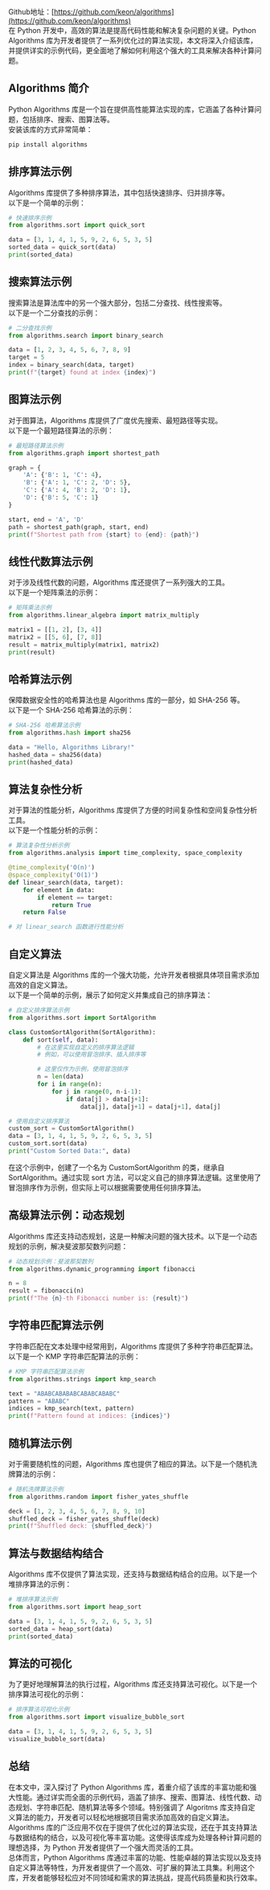Github地址：[https://github.com/keon/algorithms](https://github.com/keon/algorithms)<br />在 Python 开发中，高效的算法是提高代码性能和解决复杂问题的关键。Python Algorithms 库为开发者提供了一系列优化过的算法实现，本文将深入介绍该库，并提供详实的示例代码，更全面地了解如何利用这个强大的工具来解决各种计算问题。
<a name="MN8B9"></a>
## Algorithms 简介
Python Algorithms 库是一个旨在提供高性能算法实现的库，它涵盖了各种计算问题，包括排序、搜索、图算法等。<br />安装该库的方式非常简单：
```bash
pip install algorithms
```
<a name="JG5i8"></a>
## 排序算法示例
Algorithms 库提供了多种排序算法，其中包括快速排序、归并排序等。<br />以下是一个简单的示例：
```python
# 快速排序示例
from algorithms.sort import quick_sort

data = [3, 1, 4, 1, 5, 9, 2, 6, 5, 3, 5]
sorted_data = quick_sort(data)
print(sorted_data)
```
<a name="zqVyu"></a>
## 搜索算法示例
搜索算法是算法库中的另一个强大部分，包括二分查找、线性搜索等。<br />以下是一个二分查找的示例：
```python
# 二分查找示例
from algorithms.search import binary_search

data = [1, 2, 3, 4, 5, 6, 7, 8, 9]
target = 5
index = binary_search(data, target)
print(f"{target} found at index {index}")
```
<a name="wN8Fz"></a>
## 图算法示例
对于图算法，Algorithms 库提供了广度优先搜索、最短路径等实现。<br />以下是一个最短路径算法的示例：
```python
# 最短路径算法示例
from algorithms.graph import shortest_path

graph = {
    'A': {'B': 1, 'C': 4},
    'B': {'A': 1, 'C': 2, 'D': 5},
    'C': {'A': 4, 'B': 2, 'D': 1},
    'D': {'B': 5, 'C': 1}
}

start, end = 'A', 'D'
path = shortest_path(graph, start, end)
print(f"Shortest path from {start} to {end}: {path}")
```
<a name="gucY7"></a>
## 线性代数算法示例
对于涉及线性代数的问题，Algorithms 库还提供了一系列强大的工具。<br />以下是一个矩阵乘法的示例：
```python
# 矩阵乘法示例
from algorithms.linear_algebra import matrix_multiply

matrix1 = [[1, 2], [3, 4]]
matrix2 = [[5, 6], [7, 8]]
result = matrix_multiply(matrix1, matrix2)
print(result)
```
<a name="Kfich"></a>
## 哈希算法示例
保障数据安全性的哈希算法也是 Algorithms 库的一部分，如 SHA-256 等。<br />以下是一个 SHA-256 哈希算法的示例：
```python
# SHA-256 哈希算法示例
from algorithms.hash import sha256

data = "Hello, Algorithms Library!"
hashed_data = sha256(data)
print(hashed_data)
```
<a name="lkybj"></a>
## 算法复杂性分析
对于算法的性能分析，Algorithms 库提供了方便的时间复杂性和空间复杂性分析工具。<br />以下是一个性能分析的示例：
```python
# 算法复杂性分析示例
from algorithms.analysis import time_complexity, space_complexity

@time_complexity('O(n)')
@space_complexity('O(1)')
def linear_search(data, target):
    for element in data:
        if element == target:
            return True
    return False

# 对 linear_search 函数进行性能分析
```
<a name="zHmPl"></a>
## 自定义算法
自定义算法是 Algorithms 库的一个强大功能，允许开发者根据具体项目需求添加高效的自定义算法。<br />以下是一个简单的示例，展示了如何定义并集成自己的排序算法：
```python
# 自定义排序算法示例
from algorithms.sort import SortAlgorithm

class CustomSortAlgorithm(SortAlgorithm):
    def sort(self, data):
        # 在这里实现自定义的排序算法逻辑
        # 例如，可以使用冒泡排序、插入排序等

        # 这里仅作为示例，使用冒泡排序
        n = len(data)
        for i in range(n):
            for j in range(0, n-i-1):
                if data[j] > data[j+1]:
                    data[j], data[j+1] = data[j+1], data[j]

# 使用自定义排序算法
custom_sort = CustomSortAlgorithm()
data = [3, 1, 4, 1, 5, 9, 2, 6, 5, 3, 5]
custom_sort.sort(data)
print("Custom Sorted Data:", data)
```
在这个示例中，创建了一个名为 CustomSortAlgorithm 的类，继承自 SortAlgorithm。通过实现 sort 方法，可以定义自己的排序算法逻辑。这里使用了冒泡排序作为示例，但实际上可以根据需要使用任何排序算法。
<a name="evC5H"></a>
## 高级算法示例：动态规划
Algorithms 库还支持动态规划，这是一种解决问题的强大技术。以下是一个动态规划的示例，解决斐波那契数列问题：
```python
# 动态规划示例：斐波那契数列
from algorithms.dynamic_programming import fibonacci

n = 8
result = fibonacci(n)
print(f"The {n}-th Fibonacci number is: {result}")
```
<a name="lV8ct"></a>
## 字符串匹配算法示例
字符串匹配在文本处理中经常用到，Algorithms 库提供了多种字符串匹配算法。<br />以下是一个 KMP 字符串匹配算法的示例：
```python
# KMP 字符串匹配算法示例
from algorithms.strings import kmp_search

text = "ABABCABABABCABABCABABC"
pattern = "ABABC"
indices = kmp_search(text, pattern)
print(f"Pattern found at indices: {indices}")
```
<a name="Sgl2w"></a>
## 随机算法示例
对于需要随机性的问题，Algorithms 库也提供了相应的算法。以下是一个随机洗牌算法的示例：
```python
# 随机洗牌算法示例
from algorithms.random import fisher_yates_shuffle

deck = [1, 2, 3, 4, 5, 6, 7, 8, 9, 10]
shuffled_deck = fisher_yates_shuffle(deck)
print(f"Shuffled deck: {shuffled_deck}")
```
<a name="vutQN"></a>
## 算法与数据结构结合
Algorithms 库不仅提供了算法实现，还支持与数据结构结合的应用。以下是一个堆排序算法的示例：
```python
# 堆排序算法示例
from algorithms.sort import heap_sort

data = [3, 1, 4, 1, 5, 9, 2, 6, 5, 3, 5]
sorted_data = heap_sort(data)
print(sorted_data)
```
<a name="bpRyP"></a>
## 算法的可视化
为了更好地理解算法的执行过程，Algorithms 库还支持算法可视化。以下是一个排序算法可视化的示例：
```python
# 排序算法可视化示例
from algorithms.sort import visualize_bubble_sort

data = [3, 1, 4, 1, 5, 9, 2, 6, 5, 3, 5]
visualize_bubble_sort(data)
```
<a name="to5Nf"></a>
## 总结
在本文中，深入探讨了 Python Algorithms 库，着重介绍了该库的丰富功能和强大性能。通过详实而全面的示例代码，涵盖了排序、搜索、图算法、线性代数、动态规划、字符串匹配、随机算法等多个领域。特别强调了 Algoritms 库支持自定义算法的能力，开发者可以轻松地根据项目需求添加高效的自定义算法。<br />Algorithms 库的广泛应用不仅在于提供了优化过的算法实现，还在于其支持算法与数据结构的结合，以及可视化等丰富功能。这使得该库成为处理各种计算问题的理想选择，为 Python 开发者提供了一个强大而灵活的工具。<br />总体而言，Python Algorithms 库通过丰富的功能、性能卓越的算法实现以及支持自定义算法等特性，为开发者提供了一个高效、可扩展的算法工具集。利用这个库，开发者能够轻松应对不同领域和需求的算法挑战，提高代码质量和执行效率。
